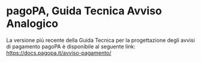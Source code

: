 # pagoPA, Guida Tecnica Avviso Analogico

La versione più recente della Guida Tecnica per la progettazione degli avvisi di pagamento pagoPA è disponibile al seguente link: <https://docs.pagopa.it/avviso-pagamento/>
